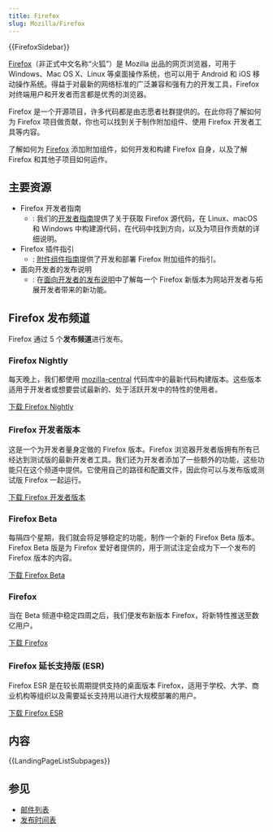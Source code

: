 ```yaml
---
title: Firefox
slug: Mozilla/Firefox
---
```


{{FirefoxSidebar}}

[Firefox](https://www.mozilla.org/firefox/all/)（非正式中文名称“火狐”）是 Mozilla 出品的网页浏览器，可用于 Windows、Mac OS X、Linux 等桌面操作系统，也可以用于 Android 和 iOS 移动操作系统。得益于对最新的网络标准的广泛兼容和强有力的开发工具，Firefox 对终端用户和开发者而言都是优秀的浏览器。

Firefox 是一个开源项目，许多代码都是由志愿者社群提供的。在此你将了解如何为 Firefox 项目做贡献，你也可以找到关于制作附加组件、使用 Firefox 开发者工具等内容。

了解如何为 [Firefox](https://www.mozilla.org/firefox/) 添加附加组件，如何开发和构建 Firefox 自身，以及了解 Firefox 和其他子项目如何运作。

## 主要资源

- Firefox 开发者指南
  - : 我们的[开发者指南](https://firefox-source-docs.mozilla.org/contributing/index.html)提供了关于获取 Firefox 源代码，在 Linux、macOS 和 Windows 中构建源代码，在代码中找到方向，以及为项目作贡献的详细说明。
- Firefox 插件指引
  - : [附件组件指南](/zh-CN/docs/Mozilla/Add-ons)提供了开发和部署 Firefox 附加组件的指引。
- 面向开发者的发布说明
  - : 在[面向开发者的发布说明](/zh-CN/docs/Mozilla/Firefox/Releases)中了解每一个 Firefox 新版本为网站开发者与拓展开发者带来的新功能。

## Firefox 发布频道

Firefox 通过 5 个**发布频道**进行发布。

### Firefox Nightly

每天晚上，我们都使用 [mozilla-central](https://hg.mozilla.org/mozilla-central/) 代码库中的最新代码构建版本。这些版本适用于开发者或想要尝试最新的、处于活跃开发中的特性的使用者。

[下载 Firefox Nightly](https://www.mozilla.org/zh-CN/firefox/channel/desktop/)

### Firefox 开发者版本

这是一个为开发者量身定做的 Firefox 版本。Firefox 浏览器开发者版拥有所有已经达到测试版的最新开发者工具。我们还为开发者添加了一些额外的功能，这些功能只在这个频道中提供。它使用自己的路径和配置文件，因此你可以与发布版或测试版 Firefox 一起运行。

[下载 Firefox 开发者版本](https://www.mozilla.org/zh-CN/firefox/developer/)

### Firefox Beta

每隔四个星期，我们就会将足够稳定的功能，制作一个新的 Firefox Beta 版本。Firefox Beta 版是为 Firefox 爱好者提供的，用于测试注定会成为下一个发布的 Firefox 版本的内容。

[下载 Firefox Beta](https://www.mozilla.org/zh-CN/firefox/channel/desktop/#beta)

### Firefox

当在 Beta 频道中稳定四周之后，我们便发布新版本 Firefox，将新特性推送至数亿用户。

[下载 Firefox](https://www.mozilla.org/zh-CN/firefox/channel/desktop/#firefox)

### Firefox 延长支持版 (ESR)

Firefox ESR 是在较长周期提供支持的桌面版本 Firefox，适用于学校、大学、商业机构等组织以及需要延长支持用以进行大规模部署的用户。

[下载 Firefox ESR](https://www.mozilla.org/zh-CN/firefox/all/#product-desktop-esr)

## 内容

{{LandingPageListSubpages}}

## 参见

- [邮件列表](https://groups.google.com/a/mozilla.org/g/firefox-dev)
- [发布时间表](https://wiki.mozilla.org/Release_Management/Calendar)
